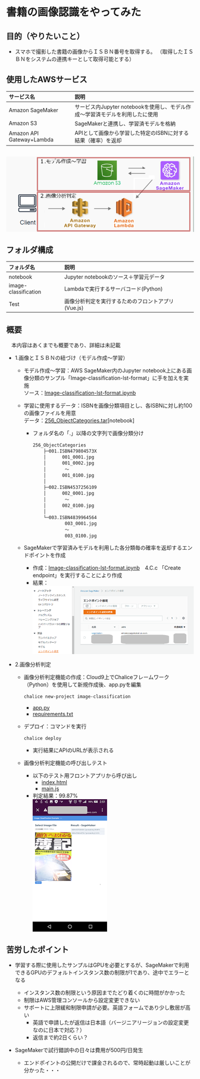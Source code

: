 # 書籍の画像認識をやってみた

## 目的（やりたいこと）
  - スマホで撮影した書籍の画像からＩＳＢＮ番号を取得する。
 （取得したＩＳＢＮをシステムの連携キーとして取得可能とする）

## 使用したAWSサービス
|サービス名            |説明                    |
|:--                  |:--                     |
|Amazon SageMaker | サービス内Jupyter notebookを使用し、モデル作成～学習済モデルを利用したに使用 |
|Amazon S3 |SageMakerと連携し、学習済モデルを格納   |
|Amazon API Gateway+Lambda | APIとして画像から学習した特定のISBNに対する結果（確率）を返却 |
##
[![概要](image.png)](./image.png)

## フォルダ構成
|フォルダ名            |説明                    |
|:--                  |:--                     |
|notebook |Jupyter notebookのソース＋学習元データ |
|image-classification | Lambdaで実行するサーバコード(Python) |
|Test | 画像分析判定を実行するためのフロントアプリ(Vue.js) |

## 概要   
　本内容はあくまでも概要であり、詳細は未記載

 - 1.画像とＩＳＢＮの紐づけ（モデル作成～学習）
     - モデル作成～学習：AWS SageMaker内のJupyter notebook上にある画像分類のサンプル「Image-classification-lst-format」に手を加えを実施
       <br> ソース：[Image-classification-lst-format.ipynb](./notebook/Image-classification-lst-format.ipynb)
     - 学習に使用するデータ：ISBNを画像分類項目とし、各ISBNに対し約100の画像ファイルを用意
       <br> データ：[256_ObjectCategories.tar](./notebook/256_ObjectCategories.tar)[notebook]<br>
       - フォルダ名の「.」以降の文字列で画像分類分け
            ```
            256_ObjectCategories
                ├─001.ISBN479804573X
                │      001_0001.jpg
                │      001_0002.jpg
                │       ～
                │      001_0100.jpg
                │      
                ├─002.ISBN4537256109
                │      002_0001.jpg
                │       ～
                │      002_0100.jpg
                │      
                └─003.ISBN4839964564
                        003_0001.jpg
                        ～
                        003_0100.jpg
            ```

     - SageMakerで学習済みモデルを利用した各分類毎の確率を返却するエンドポイントを作成
       - 作成：[Image-classification-lst-format.ipynb](./notebook/Image-classification-lst-format.ipynb)　4.C.c 「Create endpoint」を実行することにより作成
       - 結果：<br>[![create-end-point](create-endpoint-result.png)](./create-endpoint-result.png)

 - 2.画像分析判定
     - 画像分析判定機能の作成：Cloud9上でChaliceフレームワーク（Python）を使用して新規作成後、app.pyを編集
        ```
        chalice new-project image-classification
        ```
       - [app.py](./image-classification/app.py)
       - [requirements.txt](./image-classification/requirements.txt)

     - デプロイ：コマンドを実行
        ```
        chalice deploy
        ```
        - 実行結果にAPIのURLが表示される
     - 画像分析判定機能の呼び出しテスト
       - 以下のテスト用フロントアプリから呼び出し
         - [index.html](./Test/index.html)
         - [main.js](./Test/main.js)
       - 判定結果：99.87%<br>
       [![](test4.png)](./test3.png) 
       

## 苦労したポイント
 - 学習する際に使用したサンプルはGPUを必要とするが、SageMakerで利用できるGPUのデフォルトインスタンス数の制限が1であり、途中でエラーとなる
   - インスタンス数の制限という原因までたどり着くのに時間がかかった
   - 制限はAWS管理コンソールから設定変更できない
   - サポートに上限緩和制限申請が必要。英語フォームであり少し敷居が高い
     - 英語で申請したが返信は日本語（バージニアリージョンの設定変更なのに日本で対応？）
     - 返信まで約2日くらい？ 

 - SageMakerで試行錯誤中の日々は費用が500円/日発生
   - エンドポイントの公開だけで課金されるので、常時起動は厳しいことが分かった・・・
